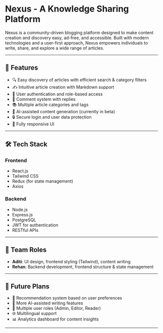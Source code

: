 # Nexus - A Knowledge Sharing Platform

Nexus is a community-driven blogging platform designed to make content creation and discovery easy, ad-free, and accessible. Built with modern technologies and a user-first approach, Nexus empowers individuals to write, share, and explore a wide range of articles.

---

## 🚀 Features

- 🔍 Easy discovery of articles with efficient search & category filters
- ✍️ Intuitive article creation with Markdown support
- 👤 User authentication and role-based access
- 💬 Comment system with replies
- 📚 Multiple article categories and tags
- 🧠 AI-assisted content generation (currently in beta)
- 🔒 Secure login and user data protection
- 📱 Fully responsive UI

---

## 🛠️ Tech Stack

### Frontend
- React.js
- Tailwind CSS
- Redux (for state management)
- Axios

### Backend
- Node.js
- Express.js
- PostgreSQL
- JWT for authentication
- RESTful APIs

---

## 👥 Team Roles

- **Aditi**: UI design, frontend styling (Tailwind), content writing  
- **Rehan**: Backend development, frontend structure & state management  

---

## 🔮 Future Plans

- 🎯 Recommendation system based on user preferences
- 🧠 More AI-assisted writing features
- 👥 Multiple user roles (Admin, Editor, Reader)
- 🌐 Multilingual support
- 📊 Analytics dashboard for content insights

---
